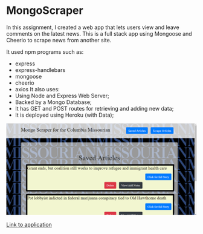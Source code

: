 # MongoScraper

In this assignment, I created a web app that lets users view and leave comments on the latest news. This is a full stack app using Mongoose and Cheerio to scrape news from another site.

It used npm programs such as:
* express
* express-handlebars
* mongoose
* cheerio
* axios
It also uses:
* Using Node and Express Web Server;
* Backed by a Mongo Database;
* It has GET and POST routes for retrieving and adding new data;
* It is deployed using Heroku (with Data);


 ![concert data with input](mongoscraper2.png)

 [Link to application](https://whispering-basin-61517.herokuapp.com/)
